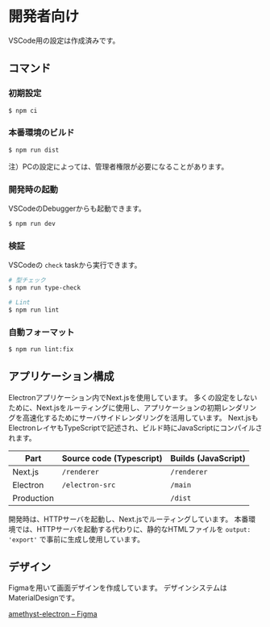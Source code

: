 # 開発者向け

VSCode用の設定は作成済みです。

## コマンド

### 初期設定

```bash
$ npm ci
```

### 本番環境のビルド

```bash
$ npm run dist
```

注）PCの設定によっては、管理者権限が必要になることがあります。

### 開発時の起動

VSCodeのDebuggerからも起動できます。

```bash
$ npm run dev
```

### 検証

VSCodeの `check` taskから実行できます。

```bash
# 型チェック
$ npm run type-check

# Lint
$ npm run lint
```

### 自動フォーマット

```bash
$ npm run lint:fix
```

## アプリケーション構成

Electronアプリケーション内でNext.jsを使用しています。
多くの設定をしないために、Next.jsをルーティングに使用し、アプリケーションの初期レンダリングを高速化するためにサーバサイドレンダリングを活用しています。
Next.jsもElectronレイヤもTypeScriptで記述され、ビルド時にJavaScriptにコンパイルされます。

| Part       | Source code (Typescript) | Builds (JavaScript) |
| ---------- | ------------------------ | ------------------- |
| Next.js    | `/renderer`              | `/renderer`         |
| Electron   | `/electron-src`          | `/main`             |
| Production |                          | `/dist`             |

開発時は、HTTPサーバを起動し、Next.jsでルーティングしています。
本番環境では、HTTPサーバを起動する代わりに、静的なHTMLファイルを `output: 'export'` で事前に生成し使用しています。

## デザイン

Figmaを用いて画面デザインを作成しています。
デザインシステムはMaterialDesignです。

[amethyst-electron – Figma](https://www.figma.com/file/yQLWa7vdPFTJxUUPtUGsmj/amethyst-electron?type=design&node-id=54702%3A25457&mode=design&t=dnEOwMbSyArYYupx-1)
